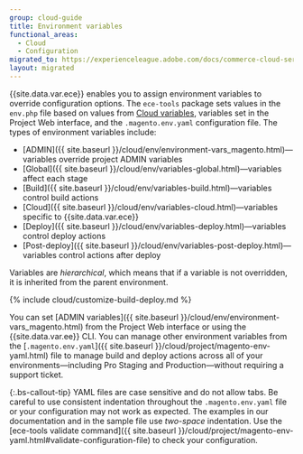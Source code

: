 ```yaml
---
group: cloud-guide
title: Environment variables
functional_areas:
  - Cloud
  - Configuration
migrated_to: https://experienceleague.adobe.com/docs/commerce-cloud-service/user-guide/configure/env/stage/variables-intro.html
layout: migrated
---
```


{{site.data.var.ece}} enables you to assign environment variables to override configuration options. The `ece-tools` package sets values in the `env.php` file based on values from [Cloud variables]({{site.baseurl}}/cloud/env/variables-cloud.html), variables set in the Project Web interface, and the `.magento.env.yaml` configuration file. The types of environment variables include:

-  [ADMIN]({{ site.baseurl }}/cloud/env/environment-vars_magento.html)—variables override project ADMIN variables
-  [Global]({{ site.baseurl }}/cloud/env/variables-global.html)—variables affect each stage
-  [Build]({{ site.baseurl }}/cloud/env/variables-build.html)—variables control build actions
-  [Cloud]({{ site.baseurl }}/cloud/env/variables-cloud.html)—variables specific to {{site.data.var.ece}}
-  [Deploy]({{ site.baseurl }}/cloud/env/variables-deploy.html)—variables control deploy actions
-  [Post-deploy]({{ site.baseurl }}/cloud/env/variables-post-deploy.html)—variables control actions after deploy

Variables are _hierarchical_, which means that if a variable is not overridden, it is inherited from the parent environment.

{% include cloud/customize-build-deploy.md %}

You can set [ADMIN variables]({{ site.baseurl }}/cloud/env/environment-vars_magento.html) from the Project Web interface or using the {{site.data.var.ee}} CLI. You can manage other environment variables from the [`.magento.env.yaml`]({{ site.baseurl }}/cloud/project/magento-env-yaml.html) file to manage build and deploy actions across all of your environments—including Pro Staging and Production—without requiring a support ticket.

{:.bs-callout-tip}
YAML files are case sensitive and do not allow tabs. Be careful to use consistent indentation throughout the `.magento.env.yaml` file or your configuration may not work as expected. The examples in our documentation and in the sample file use _two-space_ indentation. Use the [ece-tools validate command]({{ site.baseurl }}/cloud/project/magento-env-yaml.html#validate-configuration-file) to check your configuration.
